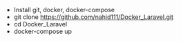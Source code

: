 - Install git, docker, docker-compose
- git clone https://github.com/nahid111/Docker_Laravel.git
- cd Docker_Laravel
- docker-compose up
